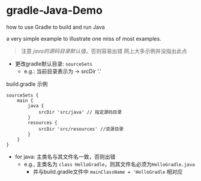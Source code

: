 # gradle-Java-Demo
how to use Gradle to build and run Java

a very simple example to illustrate one miss of most examples.


> 注意 *java的源码目录默认值*，否则容易出错
> 网上大多示例并没指出此点

- 更改gradle默认目录: `sourceSets` 
  - e.g.: 当前目录表示为 -> srcDir '.'
    
    
build.gradle 示例  

```Gradle
sourceSets {
    main {
        java {
            srcDir 'src/java' // 指定源码目录
        }
        resources {
            srcDir 'src/resources' //资源目录
        }
    }
}
```


- for java: 主类名与其文件名一致，否则出错
  - e.g., 主类名为 `class HelloGradle`，则其文件名必须为`HelloGradle.java`
    - 并与build.gradle文件中 `mainClassName = 'HelloGradle` 相对应
